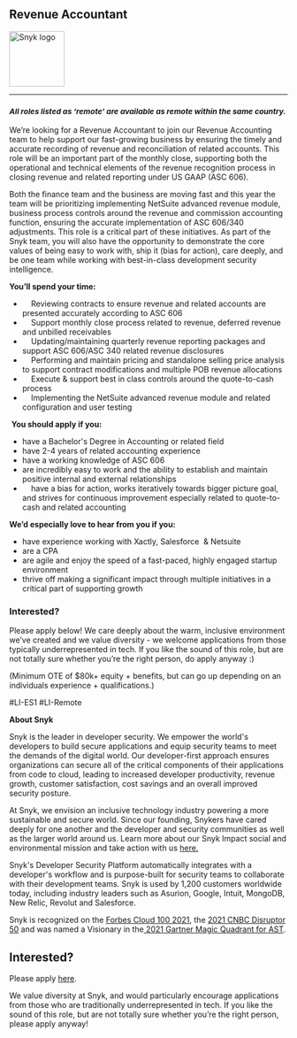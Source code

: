 Revenue Accountant
---

<img src="https://res.cloudinary.com/snyk/image/upload/v1537345894/press-kit/brand/logo-black.png" width="100" alt="Snyk logo" />

<hr>
<h3><em><strong><sub>All roles listed as ‘remote’ are available as remote within the same country.</sub></strong></em></h3>
<p><span style="font-weight: 400;">We’re looking for a Revenue Accountant to join our Revenue Accounting team </span><span style="font-weight: 400;">to help support our fast-growing business by ensuring the timely and accurate recording of revenue and reconciliation of related accounts. This role will be an important part of the monthly close, supporting both the operational and technical elements of the revenue recognition process in closing revenue and related reporting under US GAAP (ASC 606).</span></p>
<p><span style="font-weight: 400;">Both the finance team and the business are moving fast and this year the team will be prioritizing implementing NetSuite advanced revenue module, business process controls around the revenue and commission accounting function, ensuring the accurate implementation of ASC 606/340 adjustments</span><span style="font-weight: 400;">. This role is a critical part of these initiatives. As part of the Snyk team, you will also have the opportunity to demonstrate the core values of being easy to work with, ship it (bias for action), care deeply, and be one team while working with best-in-class development security intelligence.</span></p>
<p><strong>You’ll spend your time:</strong></p>
<ul>
<li><span style="font-weight: 400;"> &nbsp; &nbsp; </span><span style="font-weight: 400;">Reviewing contracts to ensure revenue and related accounts are presented accurately according to ASC 606</span></li>
<li><span style="font-weight: 400;"> &nbsp; &nbsp; </span><span style="font-weight: 400;">Support monthly close process related to revenue, deferred revenue and unbilled receivables</span></li>
<li><span style="font-weight: 400;"> &nbsp; &nbsp; </span><span style="font-weight: 400;">Updating/maintaining quarterly revenue reporting packages and support ASC 606/ASC 340 related revenue disclosures</span></li>
<li><span style="font-weight: 400;"> &nbsp; &nbsp; </span><span style="font-weight: 400;">Performing and maintain pricing and standalone selling price analysis to support contract modifications and multiple POB revenue allocations</span></li>
<li><span style="font-weight: 400;"> &nbsp; &nbsp; </span><span style="font-weight: 400;">Execute &amp; support best in class controls around the quote-to-cash process</span></li>
<li><span style="font-weight: 400;"> &nbsp; &nbsp; </span><span style="font-weight: 400;">Implementing the NetSuite advanced revenue module and related configuration and user testing</span></li>
</ul>
<p><span style="font-weight: 400;">&nbsp;</span><strong>You should apply if you:</strong></p>
<ul>
<li><span style="font-weight: 400;">have a Bachelor's Degree in Accounting or related field</span></li>
<li><span style="font-weight: 400;">have 2-4 years of related accounting experience</span></li>
<li><span style="font-weight: 400;">have a working knowledge of ASC 606</span></li>
<li><span style="font-weight: 400;">are incredibly easy to work and the ability to establish and maintain positive internal and external relationships</span></li>
<li><span style="font-weight: 400;"> &nbsp; &nbsp; </span><span style="font-weight: 400;">have a bias for action, works iteratively towards bigger picture goal, and strives for continuous improvement especially related to quote-to-cash and related accounting</span></li>
</ul>
<p><strong>We’d especially love to hear from you if you:</strong></p>
<ul>
<li><span style="font-weight: 400;">have experience working with Xactly, Salesforce&nbsp; &amp; Netsuite</span></li>
<li><span style="font-weight: 400;">are a CPA</span></li>
<li><span style="font-weight: 400;">are agile and enjoy the speed of a fast-paced, highly engaged startup environment</span></li>
<li><span style="font-weight: 400;">thrive off making a significant impact through multiple initiatives in a critical part of supporting growth</span></li>
</ul>
<h3><strong>Interested?</strong></h3>
<p><span style="font-weight: 400;">Please apply below! We care deeply about the warm, inclusive environment we’ve created and we value diversity - we welcome applications from those typically underrepresented in tech. If you like the sound of this role, but are not totally sure whether you’re the right person, do apply anyway :)</span></p>
<p><span style="font-weight: 400;">(Minimum OTE of $80k+ equity + benefits, but can go up depending on an individuals experience + qualifications.)</span></p>
<p><span style="font-weight: 400;">#LI-ES1 #LI-Remote</span></p><div class="content-conclusion"><p><strong>About Snyk</strong></p>
<p><span style="font-weight: 400;">Snyk is the leader in developer security. We empower the world's developers to build secure applications and equip security teams to meet the demands of the digital world. Our developer-first approach ensures organizations can secure all of the critical components of their applications from code to cloud, leading to increased developer productivity, revenue growth, customer satisfaction, cost savings and an overall improved security posture.&nbsp;</span></p>
<p><span style="font-weight: 400;">At Snyk, we envision an inclusive technology industry powering a more sustainable and secure world.</span> <span style="font-weight: 400;">Since our founding, Snykers have cared deeply for one another and the developer and security communities as well as the larger world around us. Learn more about our Snyk Impact social and environmental mission and take action with us </span><a href="https://snyk.io/about/snyk-impact/"><span style="font-weight: 400;">here.</span></a></p>
<p><span style="font-weight: 400;">Snyk's Developer Security Platform automatically integrates with a developer's workflow and is purpose-built for security teams to collaborate with their development teams. Snyk is used by 1,200 customers worldwide today, including industry leaders such as Asurion, Google, Intuit, MongoDB, New Relic, Revolut and Salesforce.</span></p>
<p><span style="font-weight: 400;">Snyk is recognized on the </span><a href="https://www.forbes.com/cloud100/#6f24b5ba5f94"><span style="font-weight: 400;">Forbes Cloud 100 2021</span></a><span style="font-weight: 400;">, the </span><a href="https://www.cnbc.com/2021/05/25/these-are-the-2021-cnbc-disruptor-50-companies.html"><span style="font-weight: 400;">2021 CNBC Disruptor 50</span></a><span style="font-weight: 400;"> and was named a Visionary in the</span><a href="https://snyk.io/blog/snyk-visionary-2021-gartner-magic-quadrant-for-ast/"><span style="font-weight: 400;"> 2021 Gartner Magic Quadrant for AST</span></a><span style="font-weight: 400;">.</span></p></div>

Interested?
---

Please apply [here](https://boards.greenhouse.io/snyk/jobs/5783621002#app).

We value diversity at Snyk, and would particularly encourage applications from those who are traditionally underrepresented in tech.
If you like the sound of this role, but are not totally sure whether you’re the right person, please apply anyway!
